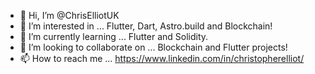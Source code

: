 - 👋 Hi, I’m @ChrisElliotUK
- 👀 I’m interested in ... Flutter, Dart, Astro.build and Blockchain!
- 🌱 I’m currently learning ... Flutter and Solidity.
- 💞️ I’m looking to collaborate on ... Blockchain and Flutter projects!
- 📫 How to reach me ... https://www.linkedin.com/in/christopherelliot/

<!---
ChrisElliotUK/ChrisElliotUK is a ✨ special ✨ repository because its `README.md` (this file) appears on your GitHub profile.
You can click the Preview link to take a look at your changes.
--->
